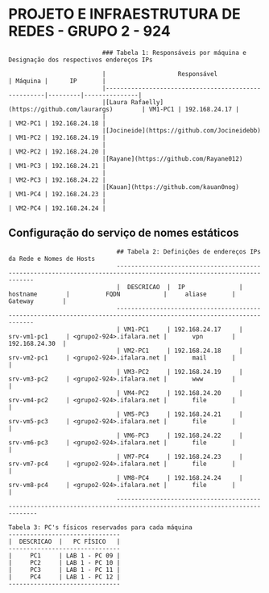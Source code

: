 # PROJETO E INFRAESTRUTURA DE REDES - GRUPO 2  - 924

                              ### Tabela 1: Responsáveis por máquina e Designação dos respectivos endereços IPs 

                              |                    Responsável                      | Máquina |      IP       |
                              |-----------------------------------------------------|---------|---------------|
                              |[Laura Rafaelly](https://github.com/laurargs)        | VM1-PC1 | 192.168.24.17 |
                              |                                                     | VM2-PC1 | 192.168.24.18 |
                              |[Jocineide](https://github.com/Jocineidebb)          | VM1-PC2 | 192.168.24.19 |
                              |                                                     | VM2-PC2 | 192.168.24.20 |
                              |[Rayane](https://github.com/Rayane012)               | VM1-PC3 | 192.168.24.21 |
                              |                                                     | VM2-PC3 | 192.168.24.22 |
                              |[Kauan](https://github.com/kauan0nog)                | VM1-PC4 | 192.168.24.23 |
                              |                                                     | VM2-PC4 | 192.168.24.24 |

## Configuração do serviço de nomes estáticos

```
                              ## Tabela 2: Definições de endereços IPs da Rede e Nomes de Hosts
                              ---------------------------------------------------------------------------------------------------------------------
                              |  DESCRICAO  |  IP               |   hostname        |          FQDN            |     aliase       | Gateway        |
                              ---------------------------------------------------------------------------------------------------------------------
                              | VM1-PC1     | 192.168.24.17     |   srv-vm1-pc1     | <grupo2-924>.ifalara.net |       vpn        | 192.168.24.30  |
                              | VM2-PC1     | 192.168.24.18     |   srv-vm2-pc1     | <grupo2-924>.ifalara.net |       mail       |                |
                              | VM3-PC2     | 192.168.24.19     |   srv-vm3-pc2     | <grupo2-924>.ifalara.net |       www        |                |
                              | VM4-PC2     | 192.168.24.20     |   srv-vm4-pc2     | <grupo2-924>.ifalara.net |       file       |                |
                              | VM5-PC3     | 192.168.24.21     |   srv-vm5-pc3     | <grupo2-924>.ifalara.net |       file       |                |
                              | VM6-PC3     | 192.168.24.22     |   srv-vm6-pc3     | <grupo2-924>.ifalara.net |       file       |                |
                              | VM7-PC4     | 192.168.24.23     |   srv-vm7-pc4     | <grupo2-924>.ifalara.net |       file       |                |
                              | VM8-PC4     | 192.168.24.24     |   srv-vm8-pc4     | <grupo2-924>.ifalara.net |       file       |                |
                              ----------------------------------------------------------------------------------------------------------------------

```

```
Tabela 3: PC's físicos reservados para cada máquina
-------------------------------
|  DESCRICAO  |   PC FÍSICO   |
-------------------------------
|     PC1     | LAB 1 - PC 09 |
|     PC2     | LAB 1 - PC 10 | 
|     PC3     | LAB 1 - PC 11 |
|     PC4     | LAB 1 - PC 12 |
-------------------------------
```
